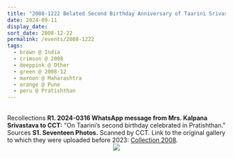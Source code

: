 ```yaml
---
title: "2008-1222 Belated Second Birthday Anniversary of Taarini Srivastava, Pratiṣhṭhān, NDA Road, Warje, Pune, Maharashtra, India"
date: 2024-09-11
display_date: 
sort_date: 2008-12-22
permalink: /events/2008-1222
tags:
  - brown @ India
  - crimson @ 2008
  - deeppink @ Other
  - green @ 2008-12
  - maroon @ Maharashtra
  - orange @ Pune
  - peru @ Pratishthan
---
```


<br>

<wave-list>
  <list-title color="DarkSeaGreen" width="65"> Recollections</list-title>
  <list-item color="BlanchedAlmond" width="280"><b>R1. 2024-0316 WhatsApp message from Mrs. Kalpana Srivastava to CCT:</b> "On Taarini’s second birthday celebrated in Pratishthan."</list-item>
</wave-list>

<br>

<wave-list>
  <list-title color="DarkSeaGreen" width="40">Sources</list-title>
  <list-item color="BlanchedAlmond"  width="280"><b>S1. Seventeen Photos.</b> Scanned by CCT. Link to the original gallery to which they were uploaded before 2023: <a href="https://eternalmoments.smugmug.com/Mrs-Kalpana-Srivastava-Collection/2008/">Collection 2008</a>.</list-item>
</wave-list>

<div style="text-align: center"><img src="https://pub-bcc3cbe9b1e94ba1ac28915f7a3900fa.r2.dev/2008-1222-a_Belated_Second_Birthday_Anniversary_of_Taarini_Srivastava_Pratishthan_NDA_Road_Warje_Pune_Maharashtra_India_17_(from_tif)_(Mrs._Kalpana_Srivastava_Collection).jpg" /></div>